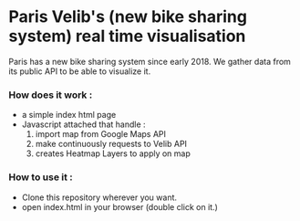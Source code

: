 # Paris Velib's (new bike sharing system) real time visualisation

Paris has a new bike sharing system since early 2018. We gather data from its public API to be able to visualize it.

### How does it work :
- a simple index html page
- Javascript attached that handle :
    1. import map from Google Maps API
    2. make continuously requests to Velib API
    3. creates Heatmap Layers to apply on map

### How to use it :

- Clone this repository wherever you want.
- open index.html in your browser (double click on it.)
